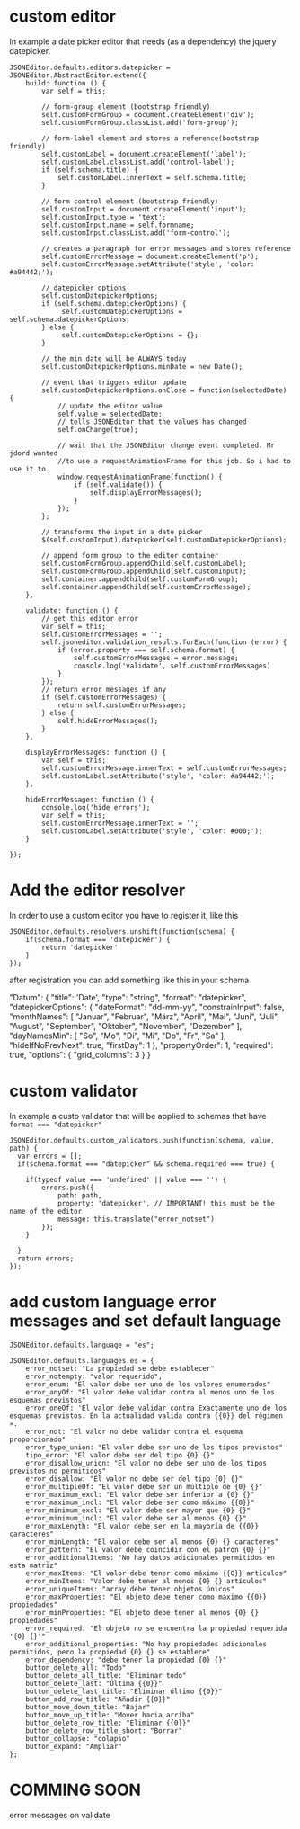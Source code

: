 # custom editor

In example a date picker editor that needs (as a dependency) the jquery datepicker.

    JSONEditor.defaults.editors.datepicker = JSONEditor.AbstractEditor.extend({
        build: function () {
            var self = this;
    
            // form-group element (bootstrap friendly)
            self.customFormGroup = document.createElement('div');
            self.customFormGroup.classList.add('form-group');
    
            // form-label element and stores a reference(bootstrap friendly)
            self.customLabel = document.createElement('label');
            self.customLabel.classList.add('control-label');
            if (self.schema.title) {
                self.customLabel.innerText = self.schema.title;
            }
    
            // form control element (bootstrap friendly)
            self.customInput = document.createElement('input');
            self.customInput.type = 'text';
            self.customInput.name = self.formname;
            self.customInput.classList.add('form-control');
    
            // creates a paragraph for error messages and stores reference
            self.customErrorMessage = document.createElement('p');
            self.customErrorMessage.setAttribute('style', 'color: #a94442;');
    
            // datepicker options
            self.customDatepickerOptions;
            if (self.schema.datepickerOptions) {
                 self.customDatepickerOptions = self.schema.datepickerOptions;
            } else {
                 self.customDatepickerOptions = {};
            }
    
            // the min date will be ALWAYS today
            self.customDatepickerOptions.minDate = new Date();
    
            // event that triggers editor update
            self.customDatepickerOptions.onClose = function(selectedDate) {
                // update the editor value
                self.value = selectedDate;
                // tells JSONEditor that the values has changed
                self.onChange(true);
    
                // wait that the JSONEditor change event completed. Mr jdord wanted
                //to use a requestAnimationFrame for this job. So i had to use it to.
                window.requestAnimationFrame(function() {
                    if (self.validate()) {
                        self.displayErrorMessages();
                    }  
                });
            };
    
            // transforms the input in a date picker
            $(self.customInput).datepicker(self.customDatepickerOptions);
    
            // append form group to the editor container
            self.customFormGroup.appendChild(self.customLabel);
            self.customFormGroup.appendChild(self.customInput);
            self.container.appendChild(self.customFormGroup);
            self.container.appendChild(self.customErrorMessage);
        },
    
        validate: function () {
            // get this editor error
            var self = this;
            self.customErrorMessages = '';
            self.jsoneditor.validation_results.forEach(function (error) {
                if (error.property === self.schema.format) {
                    self.customErrorMessages = error.message;
                    console.log('validate', self.customErrorMessages)
                }
            });
            // return error messages if any
            if (self.customErrorMessages) {
                return self.customErrorMessages;
            } else {
                self.hideErrorMessages();
            }
        },
    
        displayErrorMessages: function () {
            var self = this;
            self.customErrorMessage.innerText = self.customErrorMessages;
            self.customLabel.setAttribute('style', 'color: #a94442;');
        },
    
        hideErrorMessages: function () {
            console.log('hide errors');
            var self = this;
            self.customErrorMessage.innerText = '';
            self.customLabel.setAttribute('style', 'color: #000;');
        }
    
    });

# Add the editor resolver

In order to use a custom editor you have to register it, like this

    JSONEditor.defaults.resolvers.unshift(function(schema) {
        if(schema.format === 'datepicker') {
            return 'datepicker'
        }
    });
    
after registration you can add something like this in your schema

   "Datum": {
       "title": 'Date',
       "type": "string",
       "format": "datepicker",
       "datepickerOptions": {
           "dateFormat": "dd-mm-yy",
           "constrainInput": false,
           "monthNames": [ "Januar", "Februar", "März", "April", "Mai", "Juni", "Juli", "August", "September", "Oktober", "November", "Dezember" ],
           "dayNamesMin": [ "So", "Mo", "Di", "Mi", "Do", "Fr", "Sa" ],
           "hideIfNoPrevNext": true,
           "firstDay": 1
       },
       "propertyOrder": 1,
       "required": true,
       "options": {
           "grid_columns": 3
       }
   }

# custom validator

In example a custo validator that will be applied to schemas that have `format === "datepicker"` 

    JSONEditor.defaults.custom_validators.push(function(schema, value, path) {
      var errors = [];
      if(schema.format === "datepicker" && schema.required === true) {
    
        if(typeof value === 'undefined' || value === '') {
            errors.push({
                path: path,
                property: 'datepicker', // IMPORTANT! this must be the name of the editor
                message: this.translate("error_notset")
            });
        }
    
      }
      return errors;
    });
    
# add custom language error messages and set default language

    JSONEditor.defaults.language = "es";
    
    JSONEditor.defaults.languages.es = {
    	error_notset: "La propiedad se debe establecer"
    	error_notempty: "valor requerido",
    	error_enum: "El valor debe ser uno de los valores enumerados"
    	error_anyOf: "El valor debe validar contra al menos uno de los esquemas previstos"
    	error_oneOf: 'El valor debe validar contra Exactamente uno de los esquemas previstos. En la actualidad valida contra {{0}} del régimen ».
    	error_not: "El valor no debe validar contra el esquema proporcionado"
    	error_type_union: "El valor debe ser uno de los tipos previstos"
    	tipo_error: "El valor debe ser del tipo {0} {}"
    	error_disallow_union: "El valor no debe ser uno de los tipos previstos no permitidos"
    	error_disallow: "El valor no debe ser del tipo {0} {}"
    	error_multipleOf: "El valor debe ser un múltiplo de {0} {}"
    	error_maximum_excl: "El valor debe ser inferior a {0} {}"
    	error_maximum_incl: "El valor debe ser como máximo {{0}}"
    	error_minimum_excl: "El valor debe ser mayor que {0} {}"
    	error_minimum_incl: "El valor debe ser al menos {0} {}"
    	error_maxLength: "El valor debe ser en la mayoría de {{0}} caracteres"
    	error_minLength: "El valor debe ser al menos {0} {} caracteres"
    	error_pattern: "El valor debe coincidir con el patrón {0} {}"
    	error_additionalItems: "No hay datos adicionales permitidos en esta matriz"
    	error_maxItems: "El valor debe tener como máximo {{0}} artículos"
    	error_minItems: "Valor debe tener al menos {0} {} artículos"
    	error_uniqueItems: "array debe tener objetos únicos"
    	error_maxProperties: "El objeto debe tener como máximo {{0}} propiedades"
    	error_minProperties: "El objeto debe tener al menos {0} {} propiedades"
    	error_required: "El objeto no se encuentra la propiedad requerida '{0} {}'"
    	error_additional_properties: "No hay propiedades adicionales permitidos, pero la propiedad {0} {} se establece"
    	error_dependency: "debe tener la propiedad {0} {}"
    	button_delete_all: "Todo"
    	button_delete_all_title: "Eliminar todo"
    	button_delete_last: "Última {{0}}"
    	button_delete_last_title: "Eliminar último {{0}}"
    	button_add_row_title: "Añadir {{0}}"
    	button_move_down_title: "Bajar"
    	button_move_up_title: "Mover hacia arriba"
    	button_delete_row_title: "Eliminar {{0}}"
    	button_delete_row_title_short: "Borrar"
    	button_collapse: "colapso"
    	button_expand: "Ampliar"
    };

# COMMING SOON

error messages on validate
